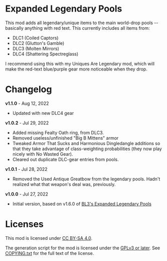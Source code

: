 Expanded Legendary Pools
========================

This mod adds all legendary/unique items to the main world-drop pools --
basically anything with red text.  This currently includes all items from:

* DLC1 (Coiled Captors)
* DLC2 (Glutton's Gamble)
* DLC3 (Molten Mirrors)
* DLC4 (Shattering Spectreglass)

I recommend using this with my Uniques Are Legendary mod, which will make
the red-text blue/purple gear more noticeable when they drop.

Changelog
=========

**v1.1.0** - Aug 12, 2022
 * Updated with new DLC4 gear

**v1.0.2** - Jul 29, 2022
 * Added missing Fealty Oath ring, from DLC3.
 * Removed useless/unfinished "Big B Mittens" armor
 * Tweaked Armor That Sucks and Harmonious Dingledangle additions so that they
   take advantage of class-weighting probabilities (they now play nicely with
   No Wasted Gear).
 * Cleared out duplicate DLC-gear entries from pools.

**v1.0.1** - Jul 28, 2022
 * Removed the Used Antique Greatbow from the legendary pools.  Hadn't realized
   what that weapon's deal was, previously.

**v1.0.0** - Jul 27, 2022
 * Initial version, based on v1.6.0 of
   [BL3's Expanded Legendary Pools](https://github.com/BLCM/bl3mods/wiki/Expanded%20Legendary%20Pools)
 
Licenses
========

This mod is licensed under [CC BY-SA 4.0](https://creativecommons.org/licenses/by-sa/4.0/).

The generation script for the mod is licensed under the
[GPLv3 or later](https://www.gnu.org/licenses/quick-guide-gplv3.html).
See [COPYING.txt](../../COPYING.txt) for the full text of the license.

